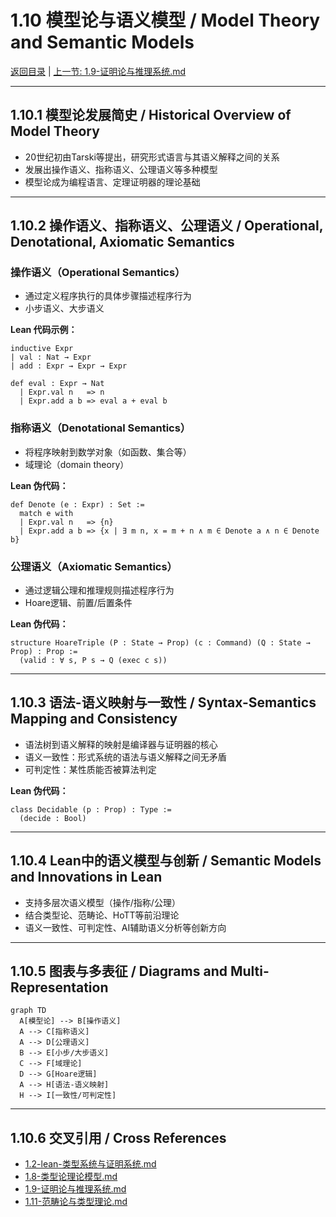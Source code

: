 # 1.10 模型论与语义模型 / Model Theory and Semantic Models

[返回目录](../CONTINUOUS_PROGRESS.md) | [上一节: 1.9-证明论与推理系统.md](1.9-证明论与推理系统.md)

---

## 1.10.1 模型论发展简史 / Historical Overview of Model Theory

- 20世纪初由Tarski等提出，研究形式语言与其语义解释之间的关系
- 发展出操作语义、指称语义、公理语义等多种模型
- 模型论成为编程语言、定理证明器的理论基础

---

## 1.10.2 操作语义、指称语义、公理语义 / Operational, Denotational, Axiomatic Semantics

### 操作语义（Operational Semantics）

- 通过定义程序执行的具体步骤描述程序行为
- 小步语义、大步语义

**Lean 代码示例：**

```lean
inductive Expr
| val : Nat → Expr
| add : Expr → Expr → Expr

def eval : Expr → Nat
  | Expr.val n   => n
  | Expr.add a b => eval a + eval b
```

### 指称语义（Denotational Semantics）

- 将程序映射到数学对象（如函数、集合等）
- 域理论（domain theory）

**Lean 伪代码：**

```lean
def Denote (e : Expr) : Set :=
  match e with
  | Expr.val n   => {n}
  | Expr.add a b => {x | ∃ m n, x = m + n ∧ m ∈ Denote a ∧ n ∈ Denote b}
```

### 公理语义（Axiomatic Semantics）

- 通过逻辑公理和推理规则描述程序行为
- Hoare逻辑、前置/后置条件

**Lean 伪代码：**

```lean
structure HoareTriple (P : State → Prop) (c : Command) (Q : State → Prop) : Prop :=
  (valid : ∀ s, P s → Q (exec c s))
```

---

## 1.10.3 语法-语义映射与一致性 / Syntax-Semantics Mapping and Consistency

- 语法树到语义解释的映射是编译器与证明器的核心
- 语义一致性：形式系统的语法与语义解释之间无矛盾
- 可判定性：某性质能否被算法判定

**Lean 伪代码：**

```lean
class Decidable (p : Prop) : Type :=
  (decide : Bool)
```

---

## 1.10.4 Lean中的语义模型与创新 / Semantic Models and Innovations in Lean

- 支持多层次语义模型（操作/指称/公理）
- 结合类型论、范畴论、HoTT等前沿理论
- 语义一致性、可判定性、AI辅助语义分析等创新方向

---

## 1.10.5 图表与多表征 / Diagrams and Multi-Representation

```mermaid
graph TD
  A[模型论] --> B[操作语义]
  A --> C[指称语义]
  A --> D[公理语义]
  B --> E[小步/大步语义]
  C --> F[域理论]
  D --> G[Hoare逻辑]
  A --> H[语法-语义映射]
  H --> I[一致性/可判定性]
```

---

## 1.10.6 交叉引用 / Cross References

- [1.2-lean-类型系统与证明系统.md](1.2-lean-类型系统与证明系统.md)
- [1.8-类型论理论模型.md](1.8-类型论理论模型.md)
- [1.9-证明论与推理系统.md](1.9-证明论与推理系统.md)
- [1.11-范畴论与类型理论.md](1.11-范畴论与类型理论.md)
